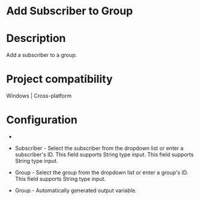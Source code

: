 ﻿# Add Subscriber to Group

# Description

Add a subscriber to a group.

# Project compatibility

Windows | Cross-platform

# Configuration

* 
* Subscriber - Select the subscriber from the dropdown list or enter a subscriber's ID. This field supports String type input. This field supports String type input.
* Group - Select the group from the dropdown list or enter a group's ID. This field supports String type input.





* Group - Automatically generated output variable.
